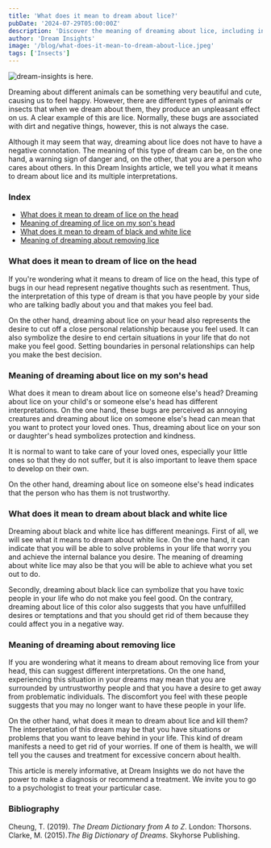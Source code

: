 ```yaml
---
title: 'What does it mean to dream about lice?'
pubDate: '2024-07-29T05:00:00Z'
description: 'Discover the meaning of dreaming about lice, including interpretations of lice on the head, on the heads of others, white and black, and removing lice.'
author: 'Dream Insights'
image: '/blog/what-does-it-mean-to-dream-about-lice.jpeg'
tags: ['Insects']
---
```


![dream-insights is here.](/blog/what-does-it-mean-to-dream-about-lice.jpeg)

Dreaming about different animals can be something very beautiful and cute, causing us to feel happy. However, there are different types of animals or insects that when we dream about them, they produce an unpleasant effect on us. A clear example of this are lice. Normally, these bugs are associated with dirt and negative things, however, this is not always the case.

Although it may seem that way, dreaming about lice does not have to have a negative connotation. The meaning of this type of dream can be, on the one hand, a warning sign of danger and, on the other, that you are a person who cares about others. In this Dream Insights article, we tell you what it means to dream about lice and its multiple interpretations.

### Index

- [What does it mean to dream of lice on the head](#what-does-it-mean-to-dream-of-lice-on-the-head)
- [Meaning of dreaming of lice on my son's head](#meaning-of-dreaming-of-lice-on-my-son's-head)
- [What does it mean to dream of black and white lice](#what-does-it-mean-to-dream-of-black-and-white-lice)
- [Meaning of dreaming about removing lice](#meaning-of-dreaming-about-removing-lice)

### What does it mean to dream of lice on the head

If you're wondering what it means to dream of lice on the head, this type of bugs in our head represent negative thoughts such as resentment. Thus, the interpretation of this type of dream is that you have people by your side who are talking badly about you and that makes you feel bad.

On the other hand, dreaming about lice on your head also represents the desire to cut off a close personal relationship because you feel used. It can also symbolize the desire to end certain situations in your life that do not make you feel good. Setting boundaries in personal relationships can help you make the best decision.

### Meaning of dreaming about lice on my son's head

What does it mean to dream about lice on someone else's head? Dreaming about lice on your child's or someone else's head has different interpretations. On the one hand, these bugs are perceived as annoying creatures and dreaming about lice on someone else's head can mean that you want to protect your loved ones. Thus, dreaming about lice on your son or daughter's head symbolizes protection and kindness.

It is normal to want to take care of your loved ones, especially your little ones so that they do not suffer, but it is also important to leave them space to develop on their own.

On the other hand, dreaming about lice on someone else's head indicates that the person who has them is not trustworthy.

### What does it mean to dream about black and white lice

Dreaming about black and white lice has different meanings. First of all, we will see what it means to dream about white lice. On the one hand, it can indicate that you will be able to solve problems in your life that worry you and achieve the internal balance you desire. The meaning of dreaming about white lice may also be that you will be able to achieve what you set out to do.

Secondly, dreaming about black lice can symbolize that you have toxic people in your life who do not make you feel good. On the contrary, dreaming about lice of this color also suggests that you have unfulfilled desires or temptations and that you should get rid of them because they could affect you in a negative way.

### Meaning of dreaming about removing lice

If you are wondering what it means to dream about removing lice from your head, this can suggest different interpretations. On the one hand, experiencing this situation in your dreams may mean that you are surrounded by untrustworthy people and that you have a desire to get away from problematic individuals. The discomfort you feel with these people suggests that you may no longer want to have these people in your life.

On the other hand, what does it mean to dream about lice and kill them? The interpretation of this dream may be that you have situations or problems that you want to leave behind in your life. This kind of dream manifests a need to get rid of your worries. If one of them is health, we will tell you the causes and treatment for excessive concern about health.

This article is merely informative, at Dream Insights we do not have the power to make a diagnosis or recommend a treatment. We invite you to go to a psychologist to treat your particular case.

### Bibliography

Cheung, T. (2019). *The Dream Dictionary from A to Z*. London: Thorsons. 
Clarke, M. (2015).*The Big Dictionary of Dreams*. Skyhorse Publishing.